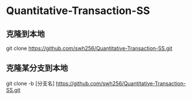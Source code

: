 # Quantitative-Transaction-SS

## 克隆到本地
git clone https://github.com/swh256/Quantitative-Transaction-SS.git

## 克隆某分支到本地
git clone -b [分支名] https://github.com/swh256/Quantitative-Transaction-SS.git
